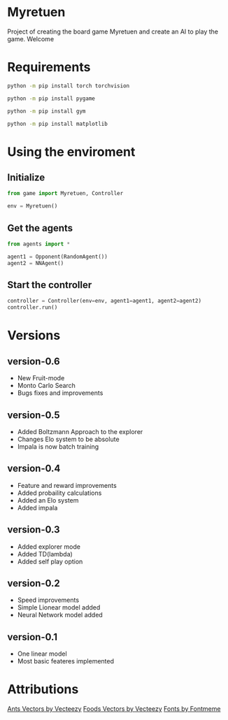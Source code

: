 # Myretuen

Project of creating the board game Myretuen and create an AI to play the game.
Welcome

# Requirements

```bash
python -m pip install torch torchvision
```

```bash
python -m pip install pygame
```

```bash
python -m pip install gym
```

```bash
python -m pip install matplotlib
```

# Using the enviroment

## Initialize

```python
from game import Myretuen, Controller

env = Myretuen()
```

## Get the agents

```python
from agents import *

agent1 = Opponent(RandomAgent())
agent2 = NNAgent()
```

## Start the controller

```python
controller = Controller(env=env, agent1=agent1, agent2=agent2)
controller.run()
```

# Versions

## version-0.6

- New Fruit-mode
- Monto Carlo Search
- Bugs fixes and improvements

## version-0.5

- Added Boltzmann Approach to the explorer
- Changes Elo system to be absolute
- Impala is now batch training

## version-0.4

- Feature and reward improvements
- Added probaility calculations
- Added an Elo system
- Added impala

## version-0.3

- Added explorer mode
- Added TD(lambda)
- Added self play option

## version-0.2

- Speed improvements
- Simple Lionear model added
- Neural Network model added

## version-0.1

- One linear model
- Most basic feateres implemented

# Attributions

[Ants Vectors by Vecteezy](https://www.vecteezy.com/free-vector/ants "Vecteezy.com")
[Foods Vectors by Vecteezy](https://www.vecteezy.com/free-vector/food "Vecteezy.com")
[Fonts by Fontmeme](https://fontmeme.com/ "Fontmeme.com")
